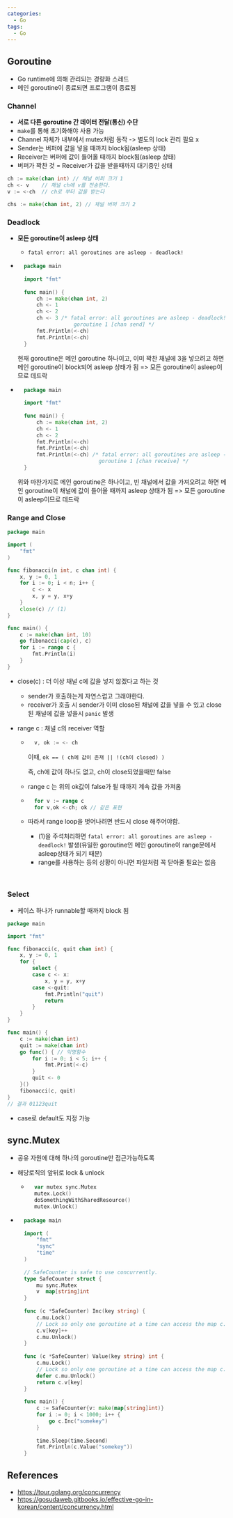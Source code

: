 ```yaml
---
categories:
  - Go
tags:
  - Go
---
```


## Goroutine

- Go runtime에 의해 관리되는 경량화 스레드
- 메인 goroutine이 종료되면 프로그램이 종료됨



### Channel

- **서로 다른 goroutine 간 데이터 전달(통신) 수단**
- `make`를 통해 초기화해야 사용 가능 
- Channel 자체가 내부에서 mutex처럼 동작 -> 별도의 lock 관리 필요 x
- Sender는 버퍼에 값을 넣을 때까지 block됨(asleep 상태)
- Receiver는 버퍼에 값이 들어올 때까지 block됨(asleep 상태)
- 버퍼가 꽉찬 것 = Receiver가 값을 받을때까지 대기중인 상태

```go
ch := make(chan int) // 채널 버퍼 크기 1
ch <- v    // 채널 ch에 v를 전송한다.
v := <-ch  // ch로 부터 값을 받는다

chs := make(chan int, 2) // 채널 버퍼 크기 2
```

### Deadlock

- **모든 goroutine이 asleep 상태**

	- `fatal error: all goroutines are asleep - deadlock!` 

- ```go
	package main
	
	import "fmt"
	
	func main() {
		ch := make(chan int, 2)
		ch <- 1
		ch <- 2
		ch <- 3 /* fatal error: all goroutines are asleep - deadlock!
					goroutine 1 [chan send] */
		fmt.Println(<-ch)
		fmt.Println(<-ch)
	}
	```

	
	현재 goroutine은 메인 goroutine 하나이고, 이미 꽉찬 채널에 3을 넣으려고 하면 메인 goroutine이 block되어 asleep 상태가 됨 => 모든 goroutine이 asleep이므로 데드락

- ```go
	package main
	
	import "fmt"
	
	func main() {
		ch := make(chan int, 2)
		ch <- 1
		ch <- 2
		fmt.Println(<-ch)
		fmt.Println(<-ch)
		fmt.Println(<-ch) /* fatal error: all goroutines are asleep - deadlock!
							goroutine 1 [chan receive] */
	}
	```

	위와 마찬가지로 메인 goroutine은 하나이고, 빈 채널에서 값을 가져오려고 하면 메인 goroutine이 채널에 값이 들어올 때까지 asleep 상태가 됨 => 모든 goroutine이 asleep이므로 데드락

### Range and Close

```go
package main

import (
	"fmt"
)

func fibonacci(n int, c chan int) {
	x, y := 0, 1
	for i := 0; i < n; i++ {
		c <- x
		x, y = y, x+y
	}
    close(c) // (1)
}

func main() {
	c := make(chan int, 10)
	go fibonacci(cap(c), c)
	for i := range c {
		fmt.Println(i)
	}
}
```

- close(c) : 더 이상 채널 c에 값을 넣지 않겠다고 하는 것

	- sender가 호출하는게 자연스럽고 그래야한다.
	- receiver가 호출 시 sender가 이미 close된 채널에 값을 넣을 수 있고 close된 채널에 값을 넣을시 `panic` 발생

- range c : 채널 c의 receiver 역할

	- ```go
		v, ok := <- ch
		```

		이때, `ok == ( ch에 값이 존재 || !(ch이 closed) )`
	
		즉, ch에 값이 하나도 없고, ch이 close되었을때만 false
	
	- range c 는 위의 ok값이 false가 될 때까지 계속 값을 가져옴
	
	- ```go
		for v := range c
		for v,ok <-ch; ok // 같은 표현
		```

	- 따라서 range loop을 벗어나려면 반드시 close 해주어야함.
	
		- (1)을 주석처리하면  `fatal error: all goroutines are asleep - deadlock!` 발생(유일한 goroutine인 메인 goroutine이 range문에서 asleep상태가 되기 때문)
		- range를 사용하는 등의 상황이 아니면 파일처럼 꼭 닫아줄 필요는 없음


​	

### Select

- 케이스 하나가 runnable할 때까지 block 됨

```go
package main

import "fmt"

func fibonacci(c, quit chan int) {
	x, y := 0, 1
	for {
		select {
		case c <- x:
			x, y = y, x+y
		case <-quit:
			fmt.Println("quit")
			return
		}
	}
}

func main() {
	c := make(chan int)
	quit := make(chan int)
	go func() { // 익명함수
		for i := 0; i < 5; i++ {
			fmt.Print(<-c)
		}
		quit <- 0
	}()
	fibonacci(c, quit)
}
// 결과 01123quit
```

- case로 default도 지정 가능



## sync.Mutex

- 공유 자원에 대해 하나의 goroutine만 접근가능하도록

- 해당로직의 앞뒤로 lock & unlock

	- ```go
		var mutex sync.Mutex
		mutex.Lock()
		doSomethingWithSharedResource()
		mutex.Unlock()
		```

- ```go
	package main
	
	import (
		"fmt"
		"sync"
		"time"
	)
	
	// SafeCounter is safe to use concurrently.
	type SafeCounter struct {
		mu sync.Mutex
		v  map[string]int
	}
	
	func (c *SafeCounter) Inc(key string) {
		c.mu.Lock()
		// Lock so only one goroutine at a time can access the map c.v.
		c.v[key]++
		c.mu.Unlock()
	}
	
	func (c *SafeCounter) Value(key string) int {
		c.mu.Lock()
		// Lock so only one goroutine at a time can access the map c.v.
		defer c.mu.Unlock()
		return c.v[key]
	}
	
	func main() {
		c := SafeCounter{v: make(map[string]int)}
		for i := 0; i < 1000; i++ {
			go c.Inc("somekey")
		}
	
		time.Sleep(time.Second)
		fmt.Println(c.Value("somekey"))
	}
	```



## References

- <https://tour.golang.org/concurrency>
- <https://gosudaweb.gitbooks.io/effective-go-in-korean/content/concurrency.html>

